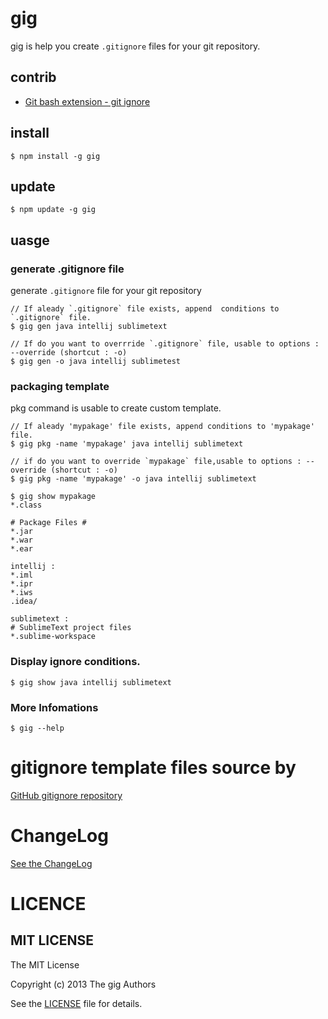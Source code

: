 # gig

gig is help you create `.gitignore` files for your git repository.

## contrib
* [Git bash extension - git ignore](https://github.com/hackrslab/gig/tree/master/contrib/git-bash-ext)

## install

```
$ npm install -g gig
```

## update

```
$ npm update -g gig
```

## uasge

### generate .gitignore file

generate `.gitignore` file for your git repository

```
// If aleady `.gitignore` file exists, append  conditions to `.gitignore` file.
$ gig gen java intellij sublimetext  

// If do you want to overrride `.gitignore` file, usable to options : --override (shortcut : -o) 
$ gig gen -o java intellij sublimetest 

```

### packaging template

pkg command is usable to create custom template. 

```
// If aleady 'mypakage' file exists, append conditions to 'mypakage' file.
$ gig pkg -name 'mypakage' java intellij sublimetext  

// if do you want to override `mypakage` file,usable to options : --override (shortcut : -o) 
$ gig pkg -name 'mypakage' -o java intellij sublimetext  

$ gig show mypakage
*.class

# Package Files #
*.jar
*.war
*.ear

intellij :
*.iml
*.ipr
*.iws
.idea/

sublimetext :
# SublimeText project files
*.sublime-workspace
```

### Display ignore conditions.

```
$ gig show java intellij sublimetext  
```

### More Infomations

```
$ gig --help
```

# gitignore template files source by 

[GitHub gitignore repository](https://github.com/github/gitignore)

# ChangeLog

[See the ChangeLog](https://github.com/hackrslab/gig/tree/master/ChangeLog)

# LICENCE

## MIT LICENSE

The MIT License

Copyright (c) 2013 The gig Authors

See the [LICENSE](https://github.com/hackrslab/gig/tree/master/LICENSE) file for details. 

